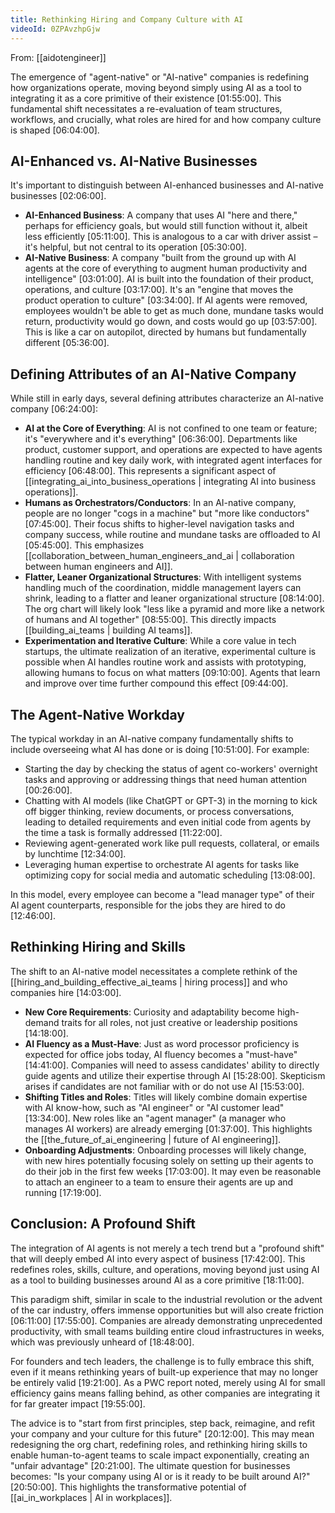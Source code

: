 ```yaml
---
title: Rethinking Hiring and Company Culture with AI
videoId: 0ZPAvzhpGjw
---
```


From: [[aidotengineer]] <br/> 

The emergence of "agent-native" or "AI-native" companies is redefining how organizations operate, moving beyond simply using AI as a tool to integrating it as a core primitive of their existence <a class="yt-timestamp" data-t="01:55:00">[01:55:00]</a>. This fundamental shift necessitates a re-evaluation of team structures, workflows, and crucially, what roles are hired for and how company culture is shaped <a class="yt-timestamp" data-t="06:04:00">[06:04:00]</a>.

## AI-Enhanced vs. AI-Native Businesses

It's important to distinguish between AI-enhanced businesses and AI-native businesses <a class="yt-timestamp" data-t="02:06:00">[02:06:00]</a>.

*   **AI-Enhanced Business**: A company that uses AI "here and there," perhaps for efficiency goals, but would still function without it, albeit less efficiently <a class="yt-timestamp" data-t="05:11:00">[05:11:00]</a>. This is analogous to a car with driver assist – it's helpful, but not central to its operation <a class="yt-timestamp" data-t="05:30:00">[05:30:00]</a>.
*   **AI-Native Business**: A company "built from the ground up with AI agents at the core of everything to augment human productivity and intelligence" <a class="yt-timestamp" data-t="03:01:00">[03:01:00]</a>. AI is built into the foundation of their product, operations, and culture <a class="yt-timestamp" data-t="03:17:00">[03:17:00]</a>. It's an "engine that moves the product operation to culture" <a class="yt-timestamp" data-t="03:34:00">[03:34:00]</a>. If AI agents were removed, employees wouldn't be able to get as much done, mundane tasks would return, productivity would go down, and costs would go up <a class="yt-timestamp" data-t="03:57:00">[03:57:00]</a>. This is like a car on autopilot, directed by humans but fundamentally different <a class="yt-timestamp" data-t="05:36:00">[05:36:00]</a>.

## Defining Attributes of an AI-Native Company

While still in early days, several defining attributes characterize an AI-native company <a class="yt-timestamp" data-t="06:24:00">[06:24:00]</a>:

*   **AI at the Core of Everything**: AI is not confined to one team or feature; it's "everywhere and it's everything" <a class="yt-timestamp" data-t="06:36:00">[06:36:00]</a>. Departments like product, customer support, and operations are expected to have agents handling routine and key daily work, with integrated agent interfaces for efficiency <a class="yt-timestamp" data-t="06:48:00">[06:48:00]</a>. This represents a significant aspect of [[integrating_ai_into_business_operations | integrating AI into business operations]].
*   **Humans as Orchestrators/Conductors**: In an AI-native company, people are no longer "cogs in a machine" but "more like conductors" <a class="yt-timestamp" data-t="07:45:00">[07:45:00]</a>. Their focus shifts to higher-level navigation tasks and company success, while routine and mundane tasks are offloaded to AI <a class="yt-timestamp" data-t="05:45:00">[05:45:00]</a>. This emphasizes [[collaboration_between_human_engineers_and_ai | collaboration between human engineers and AI]].
*   **Flatter, Leaner Organizational Structures**: With intelligent systems handling much of the coordination, middle management layers can shrink, leading to a flatter and leaner organizational structure <a class="yt-timestamp" data-t="08:14:00">[08:14:00]</a>. The org chart will likely look "less like a pyramid and more like a network of humans and AI together" <a class="yt-timestamp" data-t="08:55:00">[08:55:00]</a>. This directly impacts [[building_ai_teams | building AI teams]].
*   **Experimentation and Iterative Culture**: While a core value in tech startups, the ultimate realization of an iterative, experimental culture is possible when AI handles routine work and assists with prototyping, allowing humans to focus on what matters <a class="yt-timestamp" data-t="09:10:00">[09:10:00]</a>. Agents that learn and improve over time further compound this effect <a class="yt-timestamp" data-t="09:44:00">[09:44:00]</a>.

## The Agent-Native Workday

The typical workday in an AI-native company fundamentally shifts to include overseeing what AI has done or is doing <a class="yt-timestamp" data-t="10:51:00">[10:51:00]</a>. For example:

*   Starting the day by checking the status of agent co-workers' overnight tasks and approving or addressing things that need human attention <a class="yt-timestamp" data-t="00:26:00">[00:26:00]</a>.
*   Chatting with AI models (like ChatGPT or GPT-3) in the morning to kick off bigger thinking, review documents, or process conversations, leading to detailed requirements and even initial code from agents by the time a task is formally addressed <a class="yt-timestamp" data-t="11:22:00">[11:22:00]</a>.
*   Reviewing agent-generated work like pull requests, collateral, or emails by lunchtime <a class="yt-timestamp" data-t="12:34:00">[12:34:00]</a>.
*   Leveraging human expertise to orchestrate AI agents for tasks like optimizing copy for social media and automatic scheduling <a class="yt-timestamp" data-t="13:08:00">[13:08:00]</a>.

In this model, every employee can become a "lead manager type" of their AI agent counterparts, responsible for the jobs they are hired to do <a class="yt-timestamp" data-t="12:46:00">[12:46:00]</a>.

## Rethinking Hiring and Skills

The shift to an AI-native model necessitates a complete rethink of the [[hiring_and_building_effective_ai_teams | hiring process]] and who companies hire <a class="yt-timestamp" data-t="14:03:00">[14:03:00]</a>.

*   **New Core Requirements**: Curiosity and adaptability become high-demand traits for all roles, not just creative or leadership positions <a class="yt-timestamp" data-t="14:18:00">[14:18:00]</a>.
*   **AI Fluency as a Must-Have**: Just as word processor proficiency is expected for office jobs today, AI fluency becomes a "must-have" <a class="yt-timestamp" data-t="14:41:00">[14:41:00]</a>. Companies will need to assess candidates' ability to directly guide agents and utilize their expertise through AI <a class="yt-timestamp" data-t="15:28:00">[15:28:00]</a>. Skepticism arises if candidates are not familiar with or do not use AI <a class="yt-timestamp" data-t="15:53:00">[15:53:00]</a>.
*   **Shifting Titles and Roles**: Titles will likely combine domain expertise with AI know-how, such as "AI engineer" or "AI customer lead" <a class="yt-timestamp" data-t="13:34:00">[13:34:00]</a>. New roles like an "agent manager" (a manager who manages AI workers) are already emerging <a class="yt-timestamp" data-t="01:37:00">[01:37:00]</a>. This highlights the [[the_future_of_ai_engineering | future of AI engineering]].
*   **Onboarding Adjustments**: Onboarding processes will likely change, with new hires potentially focusing solely on setting up their agents to do their job in the first few weeks <a class="yt-timestamp" data-t="17:03:00">[17:03:00]</a>. It may even be reasonable to attach an engineer to a team to ensure their agents are up and running <a class="yt-timestamp" data-t="17:19:00">[17:19:00]</a>.

## Conclusion: A Profound Shift

The integration of AI agents is not merely a tech trend but a "profound shift" that will deeply embed AI into every aspect of business <a class="yt-timestamp" data-t="17:42:00">[17:42:00]</a>. This redefines roles, skills, culture, and operations, moving beyond just using AI as a tool to building businesses around AI as a core primitive <a class="yt-timestamp" data-t="18:11:00">[18:11:00]</a>.

This paradigm shift, similar in scale to the industrial revolution or the advent of the car industry, offers immense opportunities but will also create friction <a class="yt-timestamp" data-t="06:11:00">[06:11:00]</a> <a class="yt-timestamp" data-t="17:55:00">[17:55:00]</a>. Companies are already demonstrating unprecedented productivity, with small teams building entire cloud infrastructures in weeks, which was previously unheard of <a class="yt-timestamp" data-t="18:48:00">[18:48:00]</a>.

For founders and tech leaders, the challenge is to fully embrace this shift, even if it means rethinking years of built-up experience that may no longer be entirely valid <a class="yt-timestamp" data-t="19:21:00">[19:21:00]</a>. As a PWC report noted, merely using AI for small efficiency gains means falling behind, as other companies are integrating it for far greater impact <a class="yt-timestamp" data-t="19:55:00">[19:55:00]</a>.

The advice is to "start from first principles, step back, reimagine, and refit your company and your culture for this future" <a class="yt-timestamp" data-t="20:12:00">[20:12:00]</a>. This may mean redesigning the org chart, redefining roles, and rethinking hiring skills to enable human-to-agent teams to scale impact exponentially, creating an "unfair advantage" <a class="yt-timestamp" data-t="20:21:00">[20:21:00]</a>. The ultimate question for businesses becomes: "Is your company using AI or is it ready to be built around AI?" <a class="yt-timestamp" data-t="20:50:00">[20:50:00]</a>. This highlights the transformative potential of [[ai_in_workplaces | AI in workplaces]].